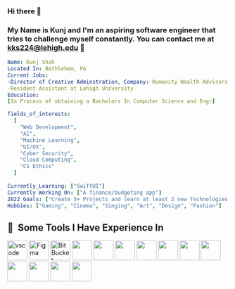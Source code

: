 ### Hi there 👋
### My Name is Kunj and I'm an aspiring software engineer that tries to challenge myself constantly. You can contact me at kks224@lehigh.edu 📧


```yaml
Name: Kunj Shah
Located In: Bethlehem, PA
Current Jobs: 
-Director of Creative Adminstration, Company: Humanity Wealth Advisors
-Resident Assistant at Lehigh University
Education: 
[In Process of obtaining a Bachelors In Computer Science and Engr]

fields_of_interests:
  [
    "Web Development",
    "AI",
    "Machine Learning",
    "UI/UX",
    "Cyber Security",
    "Cloud Computing",
    "CS Ethics"
  ]
  
Currently_Learning: ["SwiftUI"]
Currently Working On: ["A finance/budgeting app"]
2022 Goals: ["Create 5+ Projects and learn at least 2 new Technologies."]
Hobbies: ["Gaming", "Cinema", "Singing", "Art", "Design", "Fashion"]
```
<h2> 🚀 &nbsp;Some Tools I Have Experience In </h2>
<p align="left">
<img src="https://cdn.jsdelivr.net/gh/devicons/devicon/icons/vscode/vscode-original.svg" alt="vscode" width="45" height="45"/>
<img src="https://cdn.jsdelivr.net/gh/devicons/devicon/icons/figma/figma-original.svg" alt="Figma" width="45" height="45"/>
<img src="https://cdn.jsdelivr.net/gh/devicons/devicon/icons/bitbucket/bitbucket-original.svg" alt="BitBucket" width="45" height="45"/>
<img src="https://cdn.jsdelivr.net/gh/devicons/devicon/icons/c/c-original.svg" width="45" height="45"/>
<img src="https://cdn.jsdelivr.net/gh/devicons/devicon/icons/cplusplus/cplusplus-original.svg" width="45" height="45" />
<img src="https://cdn.jsdelivr.net/gh/devicons/devicon/icons/java/java-original.svg" width="45" height="45"/>
<img src="https://cdn.jsdelivr.net/gh/devicons/devicon/icons/css3/css3-original.svg" width="45" height="45" />
<img src="https://cdn.jsdelivr.net/gh/devicons/devicon/icons/html5/html5-original.svg" width="45" height="45"/>
<img src="https://cdn.jsdelivr.net/gh/devicons/devicon/icons/git/git-original.svg" width="45" height="45" />
<img src="https://cdn.jsdelivr.net/gh/devicons/devicon/icons/github/github-original.svg" width="45" height="45" />
<img src="https://cdn.jsdelivr.net/gh/devicons/devicon/icons/androidstudio/androidstudio-original.svg" width="45" height="45"/>
<img src="https://cdn.jsdelivr.net/gh/devicons/devicon/icons/postgresql/postgresql-original.svg" width="45" height="45"/>
<img src="https://cdn.jsdelivr.net/gh/devicons/devicon/icons/firebase/firebase-plain.svg" width="45" height="45" />
<img src="https://cdn.jsdelivr.net/gh/devicons/devicon/icons/drupal/drupal-original-wordmark.svg" width="45" height="45"/>
          
          
</p>
